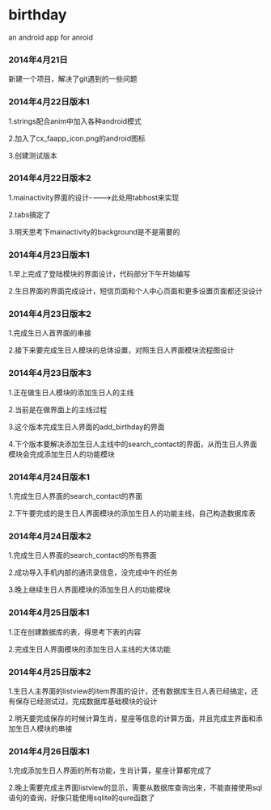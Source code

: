 birthday
========

an android app for anroid

### 2014年4月21日 ###
新建一个项目，解决了git遇到的一些问题

### 2014年4月22日版本1 ###
1.strings配合anim中加入各种android模式

2.加入了cx_faapp_icon.png的android图标

3.创建测试版本

### 2014年4月22日版本2 ###
1.mainactivity界面的设计---->此处用tabhost来实现

2.tabs搞定了

3.明天思考下mainactivity的background是不是需要的

### 2014年4月23日版本1 ###
1.早上完成了登陆模块的界面设计，代码部分下午开始编写

2.生日界面的界面完成设计，短信页面和个人中心页面和更多设置页面都还没设计

### 2014年4月23日版本2 ###
1.完成生日人首界面的串接

2.接下来要完成生日人模块的总体设置，对照生日人界面模块流程图设计

### 2014年4月23日版本3 ###
1.正在做生日人模块的添加生日人的主线

2.当前是在做界面上的主线过程

3.这个版本完成生日人界面的add_birthday的界面

4.下个版本要解决添加生日人主线中的search_contact的界面，从而生日人界面模块会完成添加生日人的功能模块

### 2014年4月24日版本1 ###
1.完成生日人界面的search_contact的界面

2.下午要完成的是生日人界面模块的添加生日人的功能主线，自己构造数据库表

### 2014年4月24日版本2 ###
1.完成生日人界面的search_contact的所有界面

2.成功导入手机内部的通讯录信息，没完成中午的任务

3.晚上继续生日人界面模块的添加生日人的功能模块

### 2014年4月25日版本1 ###
1.正在创建数据库的表，得思考下表的内容

2.完成生日人界面模块的添加生日人主线的大体功能

### 2014年4月25日版本2 ###
1.生日人主界面的listview的item界面的设计，还有数据库生日人表已经搞定，还有保存已经测试过，完成数据库基础模块的设计

2.明天要完成保存的时候计算生肖，星座等信息的计算方面，并且完成主界面和添加生日人模块的串接

### 2014年4月26日版本1 ###
1.完成添加生日人界面的所有功能，生肖计算，星座计算都完成了

2.晚上需要完成主界面listview的显示，需要从数据库查询出来，不能直接使用sql语句的查询，好像只能使用sqlite的qure函数了